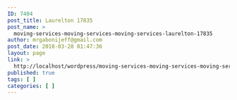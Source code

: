 ```yaml
---
ID: 7404
post_title: Laurelton 17835
post_name: >
  moving-services-moving-services-moving-services-laurelton-17835
author: mrgabonijeff@gmail.com
post_date: 2018-03-28 01:47:36
layout: page
link: >
  http://localhost/wordpress/moving-services-moving-services-moving-services-laurelton-17835/
published: true
tags: [ ]
categories: [ ]
---
```

